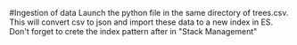 #Ingestion of data
Launch the python file in the same directory of trees.csv. This will convert csv to json and import these data to a new index in ES. Don't forget to crete the index pattern after in "Stack Management"

